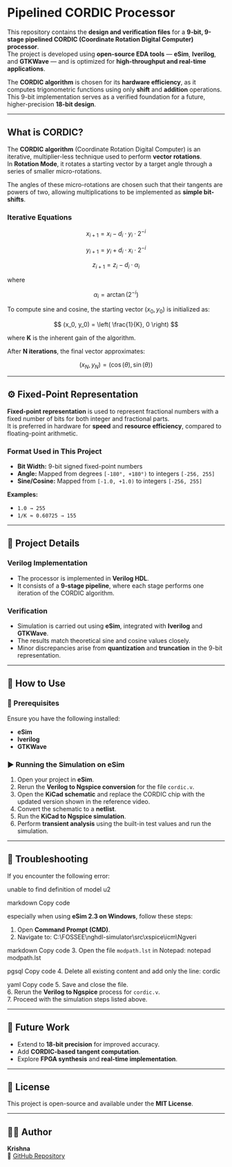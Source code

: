 #  Pipelined CORDIC Processor

This repository contains the **design and verification files** for a **9-bit, 9-stage pipelined CORDIC (Coordinate Rotation Digital Computer) processor**.  
The project is developed using **open-source EDA tools** — **eSim**, **Iverilog**, and **GTKWave** — and is optimized for **high-throughput and real-time applications**.

The **CORDIC algorithm** is chosen for its **hardware efficiency**, as it computes trigonometric functions using only **shift** and **addition** operations.  
This 9-bit implementation serves as a verified foundation for a future, higher-precision **18-bit design**.

---

##  What is CORDIC?

The **CORDIC algorithm** (Coordinate Rotation Digital Computer) is an iterative, multiplier-less technique used to perform **vector rotations**.  
In **Rotation Mode**, it rotates a starting vector by a target angle through a series of smaller micro-rotations.

The angles of these micro-rotations are chosen such that their tangents are powers of two, allowing multiplications to be implemented as **simple bit-shifts**.

### Iterative Equations

$$
x_{i+1} = x_i - d_i \cdot y_i \cdot 2^{-i}
$$

$$
y_{i+1} = y_i + d_i \cdot x_i \cdot 2^{-i}
$$

$$
z_{i+1} = z_i - d_i \cdot \alpha_i
$$

where  

$$
\alpha_i = \arctan(2^{-i})
$$

To compute sine and cosine, the starting vector $(x_0, y_0)$ is initialized as:

$$
(x_0, y_0) = \left( \frac{1}{K}, 0 \right)
$$

where **K** is the inherent gain of the algorithm.

After **N iterations**, the final vector approximates:

$$
(x_N, y_N) = (\cos(\theta), \sin(\theta))
$$

---

## ⚙️ Fixed-Point Representation

**Fixed-point representation** is used to represent fractional numbers with a fixed number of bits for both integer and fractional parts.  
It is preferred in hardware for **speed** and **resource efficiency**, compared to floating-point arithmetic.

### Format Used in This Project

- **Bit Width:** 9-bit signed fixed-point numbers  
- **Angle:** Mapped from degrees `[-180°, +180°)` to integers `[-256, 255]`  
- **Sine/Cosine:** Mapped from `[-1.0, +1.0)` to integers `[-256, 255]`

**Examples:**
- `1.0 → 255`
- `1/K ≈ 0.60725 → 155`

---

## 🧩 Project Details

### Verilog Implementation
- The processor is implemented in **Verilog HDL**.
- It consists of a **9-stage pipeline**, where each stage performs one iteration of the CORDIC algorithm.

### Verification
- Simulation is carried out using **eSim**, integrated with **Iverilog** and **GTKWave**.
- The results match theoretical sine and cosine values closely.
- Minor discrepancies arise from **quantization** and **truncation** in the 9-bit representation.

---

## 🧰 How to Use

### 🔧 Prerequisites
Ensure you have the following installed:
- **eSim**
- **Iverilog**
- **GTKWave**

### ▶️ Running the Simulation on eSim

1. Open your project in **eSim**.  
2. Rerun the **Verilog to Ngspice conversion** for the file `cordic.v`.  
3. Open the **KiCad schematic** and replace the CORDIC chip with the updated version shown in the reference video.  
4. Convert the schematic to a **netlist**.  
5. Run the **KiCad to Ngspice simulation**.  
6. Perform **transient analysis** using the built-in test values and run the simulation.

---

## 🧩 Troubleshooting

If you encounter the following error:

unable to find definition of model u2

markdown
Copy code

especially when using **eSim 2.3 on Windows**, follow these steps:

1. Open **Command Prompt (CMD)**.  
2. Navigate to:
C:\FOSSEE\nghdl-simulator\src\xspice\icm\Ngveri

markdown
Copy code
3. Open the file `modpath.lst` in Notepad:
notepad modpath.lst

pgsql
Copy code
4. Delete all existing content and add only the line:
cordic

yaml
Copy code
5. Save and close the file.  
6. Rerun the **Verilog to Ngspice** process for `cordic.v`.  
7. Proceed with the simulation steps listed above.

---

## 🧮 Future Work

- Extend to **18-bit precision** for improved accuracy.  
- Add **CORDIC-based tangent computation**.  
- Explore **FPGA synthesis** and **real-time implementation**.

---

## 📄 License

This project is open-source and available under the **MIT License**.

---

## 👨‍💻 Author

**Krishna**  
🔗 [GitHub Repository](https://github.com/krishna-4git/cordic_verilog-4u)

